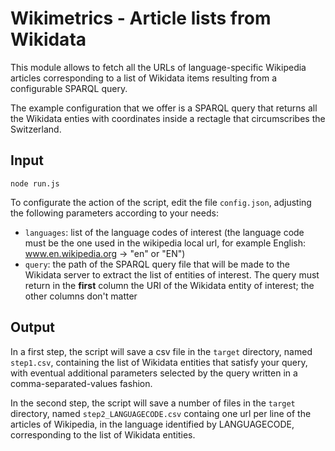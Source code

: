 Wikimetrics - Article lists from Wikidata
=========================================

This module allows to fetch all the URLs of language-specific Wikipedia articles corresponding to a list of Wikidata items resulting from a configurable SPARQL query.

The example configuration that we offer is a SPARQL query that returns all the Wikidata enties with coordinates inside a rectagle that circumscribes the Switzerland.

Input
-----
```
node run.js
```

To configurate the action of the script, edit the file `config.json`, adjusting the following parameters according to your needs:

* `languages`: list of the language codes of interest (the language code must be the one used in the wikipedia local url, for example English: www.en.wikipedia.org -> "en" or "EN")
* `query`: the path of the SPARQL query file that will be made to the Wikidata server to extract the list of entities of interest. The query must return in the **first** column the URI of the Wikidata entity of interest; the other columns don't matter

Output
------

In a first step, the script will save a csv file in the `target` directory, named `step1.csv`, containing the list of Wikidata entities that satisfy your query, with eventual additional parameters selected by the query written in a comma-separated-values fashion.

In the second step, the script will save a number of files in the `target` directory, named `step2_LANGUAGECODE.csv` containg one url per line of the articles of Wikipedia, in the language identified by LANGUAGECODE, corresponding to the list of Wikidata entities.
